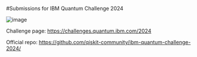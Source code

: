 #Submissions for IBM Quantum Challenge 2024

![image](https://github.com/Christian74D/IBMQuantumChallenge2024/assets/112863270/a04bd81a-3f34-4c95-924f-b5ffffa9e3dd)

Challenge page: https://challenges.quantum.ibm.com/2024

Official repo: https://github.com/qiskit-community/ibm-quantum-challenge-2024/

